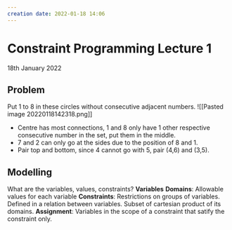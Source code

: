 ```yaml
---
creation date: 2022-01-18 14:06
---
```

#  Constraint Programming Lecture 1
18th January 2022

## Problem
Put 1 to 8 in these circles without consecutive adjacent numbers.
![[Pasted image 20220118142318.png]]
- Centre has most connections, 1 and 8 only have 1 other respective consecutive number in the set, put them in the middle.
- 7 and 2 can only go at the sides due to the position of 8 and 1.
- Pair top and bottom, since 4 cannot go with 5, pair (4,6) and (3,5).

## Modelling
What are the variables, values, constraints?
**Variables**
**Domains**: Allowable values for each variable
**Constraints**: Restrictions on groups of variables. Defined in a relation between variables. Subset of cartesian product of its domains.
**Assignment**: Variables in the scope of a constraint that satify the constraint only.
